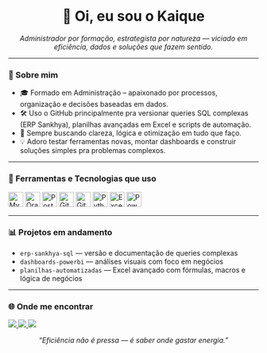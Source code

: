 <h1 align="center">👋 Oi, eu sou o Kaique</h1>
<p align="center">
  <i>Administrador por formação, estrategista por natureza — viciado em eficiência, dados e soluções que fazem sentido.</i>
</p>

---

### 🧠 Sobre mim

- 🎓 Formado em Administração – apaixonado por processos, organização e decisões baseadas em dados.  
- 🛠️ Uso o GitHub principalmente pra versionar queries SQL complexas (ERP Sankhya), planilhas avançadas em Excel e scripts de automação.  
- 🎯 Sempre buscando clareza, lógica e otimização em tudo que faço.  
- 💡 Adoro testar ferramentas novas, montar dashboards e construir soluções simples pra problemas complexos.

---

### 🧰 Ferramentas e Tecnologias que uso

<p>
  <img src="https://cdn.jsdelivr.net/gh/devicons/devicon/icons/mysql/mysql-original.svg" height="30" alt="MySQL"/>
  <img src="https://cdn.jsdelivr.net/gh/devicons/devicon/icons/oracle/oracle-original.svg" height="30" alt="Oracle"/>
  <img src="https://cdn.jsdelivr.net/gh/devicons/devicon/icons/postgresql/postgresql-original.svg" height="30" alt="PostgreSQL"/>
  <img src="https://cdn.jsdelivr.net/gh/devicons/devicon/icons/git/git-original.svg" height="30" alt="Git"/>
  <img src="https://cdn.jsdelivr.net/gh/devicons/devicon/icons/github/github-original.svg" height="30" alt="GitHub"/>
  <img src="https://cdn.jsdelivr.net/gh/devicons/devicon/icons/python/python-original.svg" height="30" alt="Python"/>
  <img src="https://img.icons8.com/color/48/000000/microsoft-excel-2019.png" height="30" alt="Excel"/>
  <img src="https://img.icons8.com/color/48/000000/power-bi.png" height="30" alt="Power BI"/>
</p>

---

### 📊 Projetos em andamento

- `erp-sankhya-sql` — versão e documentação de queries complexas
- `dashboards-powerbi` — análises visuais com foco em negócios
- `planilhas-automatizadas` — Excel avançado com fórmulas, macros e lógica de negócios

---

### 🌐 Onde me encontrar

<p>
  <a href="https://www.linkedin.com/in/kaique-oliveira-24b710269" target="_blank">
    <img src="https://img.shields.io/badge/LinkedIn-0A66C2?style=for-the-badge&logo=linkedin&logoColor=white"/>
  </a>
  <a href="mailto:kaique.oli@hotmail.com">
    <img src="https://img.shields.io/badge/Email-D14836?style=for-the-badge&logo=gmail&logoColor=white"/>
  </a>
  <a href="https://www.instagram.com/kaique__o/" target="_blank">
    <img src="https://img.shields.io/badge/Instagram-E4405F?style=for-the-badge&logo=instagram&logoColor=white"/>
  </a>
</p>


<p align="center">
  <i>“Eficiência não é pressa — é saber onde gastar energia.”</i>
</p>

